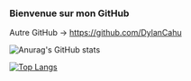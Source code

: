 ### Bienvenue sur mon GitHub
Autre GitHub -> https://github.com/DylanCahu

![Anurag's GitHub stats](https://github-readme-stats.vercel.app/api?username=DylanCahuSchool&show_icons=true&theme=radical)

[![Top Langs](https://github-readme-stats.vercel.app/api/top-langs/?username=DylanCahuSchool&langs_count=8&theme=radical)](https://github.com/anuraghazra/github-readme-stats)
